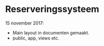 # Reserveringssysteem
15 november 2017:
- Main layout in documenten gemaakt.
- public, app, views etc.
